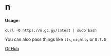# n

#### Usage: 
`curl -O https://n.gc.gy/latest | sudo bash`

You can also pass things like `lts`, `nightly` or `8.7.0`


[GitHub](https://github.com/devsnek/n)
